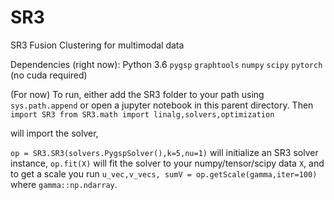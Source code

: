 # SR3
SR3 Fusion Clustering for multimodal data

Dependencies (right now):
Python 3.6
`pygsp`
`graphtools`
`numpy`
`scipy`
`pytorch` (no cuda required)

(For now) To run, either add the SR3 folder to your path using `sys.path.append` or open a jupyter notebook in this parent directory. Then
`import SR3
from SR3.math import linalg,solvers,optimization`

will import the solver,

`op = SR3.SR3(solvers.PygspSolver(),k=5,nu=1)` 
will initialize an SR3 solver instance,
`op.fit(X)` will fit the solver to your numpy/tensor/scipy data `X`,
and to get a scale you run 
`u_vec,v_vecs, sumV = op.getScale(gamma,iter=100)`
where `gamma::np.ndarray`.

